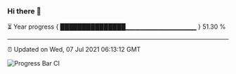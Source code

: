 ### Hi there 👋

⏳ Year progress { ███████████████▁▁▁▁▁▁▁▁▁▁▁▁▁▁▁ } 51.30 %

---

⏰ Updated on Wed, 07 Jul 2021 06:13:12 GMT

![Progress Bar CI](https://github.com/liununu/liununu/workflows/Progress%20Bar%20CI/badge.svg)
